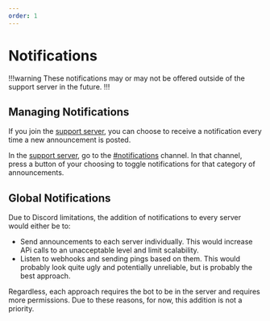 ```yaml
---
order: 1
---
```

# Notifications
!!!warning
These notifications may or may not be offered outside of the support server in the future. 
!!!

## Managing Notifications
If you join the [support server](https://discord.gg/d2kKwqcUsv), you can choose to receive a notification every time a new announcement is posted.

In the [support server](https://discord.gg/d2kKwqcUsv), go to the [#notifications](https://discord.com/channels/838544983261839481/972978567136817252) channel. In that channel, press a button of your choosing to toggle notifications for that category of announcements.

## Global Notifications
Due to Discord limitations, the addition of notifications to every server would either be to:

- Send announcements to each server individually. This would increase APi calls to an unacceptable level and limit scalability.
- Listen to webhooks and sending pings based on them. This would probably look quite ugly and potentially unreliable, but is probably the best approach.

Regardless, each approach requires the bot to be in the server and requires more permissions. Due to these reasons, for now, this addition is not a priority.